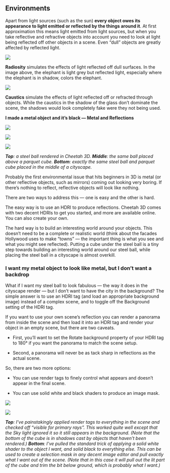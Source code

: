 ## Environments

Apart from light sources (such as the sun) **every object owes its appearance to light emitted or reflected by the things around it**. At first approximation this means light emitted from light sources, but when you take reflective and refractive objects into account you need to look at light being reflected off other objects in a scene. Even “dull” objects are greatly affected by reflected light.

![](pastedGraphic-553.jpg)

**Radiosity** simulates the effects of light reflected off dull surfaces. In the image above, the elephant is light grey but reflected light, especially where the elephant is in shadow, colors the elephant.

![](pastedGraphic-554.jpg)

**Caustics** simulate the effects of light reflected off or refracted through objects. While the caustics in the shadow of the glass don’t dominate the scene, the shadows would look completely fake were they not being used.

**I made a metal object and it’s black — Metal and Reflections**

![](pastedGraphic-555.jpg)

![](pastedGraphic-556.jpg)

![](pastedGraphic-557.jpg)

_**Top**: a steel ball rendered in Cheetah 3D. **Middle**: the same ball placed above a parquet cube. **Bottom**: exactly the same steel ball and parquet cube placed in the middle of a cityscape._

Probably the first environmental issue that hits beginners in 3D is metal (or other reflective objects, such as mirrors) coming out looking very boring. If there’s nothing to reflect, reflective objects will look like nothing.

There are two ways to address this — one is easy and the other is hard.

The easy way is to use an HDRI to produce reflections. Cheetah 3D comes with two decent HDRIs to get you started, and more are available online. You can also create your own.

The hard way is to build an interesting world around your objects. This doesn’t need to be a complete or realistic world (think about the facades Hollywood uses to make “towns” — the important thing is what you see and what you might see reflected). Putting a cube under the steel ball is a tiny step towards building an interesting world around our steel ball, while placing the steel ball in a cityscape is almost overkill.

### I want my metal object to look like metal, but I don’t want a backdrop

What if I want my steel ball to look fabulous — the way it does in the cityscape render — but I don’t want to have the city in the background? The simple answer is to use an HDRI tag (and load an appropriate background image) instead of a complex scene, and to toggle off the Background setting of the HDRI tag.

If you want to use your own scene’s reflection you can render a panorama from inside the scene and then load it into an HDRI tag and render your object in an empty scene, but there are two caveats.

- First, you’ll want to set the Rotate background property of your HDRI tag to 180° if you want the panorama to match the scene setup.

- Second, a panorama will never be as tack sharp in reflections as the actual scene.

So, there are two more options:

- You can use render tags to finely control what appears and doesn’t appear in the final scene.

- You can use solid white and black shaders to produce an image mask.

![](pastedGraphic-558.jpg)

![](pastedGraphic-559.jpg)

***Top**: I’ve painstakingly applied render tags to everything in the scene and checked off “visible for primary rays”. This worked quite well except that the Sky light ignored it so it still appears in the background. (Note that the bottom of the cube is in shadows cast by objects that haven’t been rendered.) **Bottom**: I’ve pulled the standard trick of applying a solid white shader to the object I want, and solid black to everything else. This can be used to create a selection mask in any decent image editor and pull exactly what I want out of the scene. (Note that in this case it will pull out the lit part of the cube and trim the bit below ground, which is probably what I want.)*

